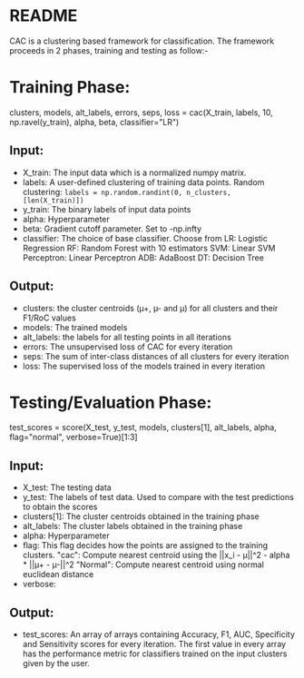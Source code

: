 README
======

CAC is a clustering based framework for classification. The framework proceeds in 2 phases, training and testing as follow:-


Training Phase:
===============

clusters, models, alt_labels, errors, seps, loss = cac(X_train, labels, 10, np.ravel(y_train), alpha, beta, classifier="LR")

## Input:
- X_train: The input data which is a normalized numpy matrix.
- labels: A user-defined clustering of training data points. Random clustering: `labels = np.random.randint(0, n_clusters, [len(X_train)])`
- y_train: The binary labels of input data points
- alpha: Hyperparameter
- beta: Gradient cutoff parameter. Set to -np.infty
- classifier: The choice of base classifier. Choose from
	LR: Logistic Regression
	RF: Random Forest with 10 estimators
	SVM: Linear SVM
	Perceptron: Linear Perceptron
	ADB: AdaBoost
	DT: Decision Tree


## Output:
- clusters: the cluster centroids (µ+, µ- and µ) for all clusters and their F1/RoC values
- models: The trained models
- alt_labels: the labels for all testing points in all iterations
- errors: The unsupervised loss of CAC for every iteration
- seps: The sum of inter-class distances of all clusters for every iteration
- loss: The supervised loss of the models trained in every iteration


Testing/Evaluation Phase:
=========================


test_scores = score(X_test, y_test, models, clusters[1], alt_labels, alpha, flag="normal", verbose=True)[1:3]

## Input:
- X_test: The testing data
- y_test: The labels of test data. Used to compare with the test predictions to obtain the scores
- clusters[1]: The cluster centroids obtained in the training phase
- alt_labels: The cluster labels obtained in the training phase
- alpha: Hyperparameter
- flag: This flag decides how the points are assigned to the training clusters.
	"cac": Compute nearest centroid using the ||x_i - µ||^2 - alpha * ||µ+ - µ-||^2
	"Normal": Compute nearest centroid using normal euclidean distance
- verbose: 

## Output:
- test_scores: An array of arrays containing Accuracy, F1, AUC, Specificity and Sensitivity scores for every iteration. The first value in every array has the performance metric for classifiers trained on the input clusters given by the user.